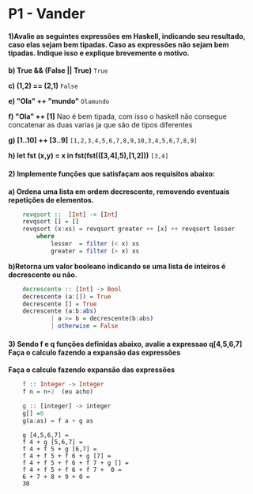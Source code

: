 # P1 - Vander

#### 1)Avalie as seguintes expressões em Haskell, indicando seu resultado, caso elas sejam bem tipadas. Caso as expressões não sejam bem tipadas. Indique isso e explique brevemente o motivo.

 **b) True && (False || True)**
`True`

 **c) (1,2) == (2,1)**
`False`

 **e) "Ola" ++ "mundo"** 
`Olamundo`

 **f) "Ola" ++  [1]**
Nao é bem tipada, com isso o haskell não consegue concatenar as duas varias ja que são de tipos diferentes

 **g) [1..10] ++ [3..9]**
`[1,2,3,4,5,6,7,8,9,10,3,4,5,6,7,8,9]`

 **h) let fst (x,y) = x in fst(fst(([3,4],5),[1,2]))**
`[3,4]`

#### 2) Implemente funções que satisfaçam aos requisitos abaixo:

**a) Ordena uma lista em ordem decrescente, removendo eventuais repetições de elementos.**

```haskell
    revqsort ::  [Int] -> [Int]
    revqsort [] = []
    revqsort (x:xs) = revqsort greater ++ [x] ++ revqsort lesser
        where
            lesser  = filter (< x) xs
            greater = filter (> x) xs
```

**b)Retorna um valor booleano indicando se uma lista de inteiros é decrescente ou não.**

```haskell
    decrescente :: [Int] -> Bool
    decrescente (a:[]) = True
    decrescente [] = True
    decrescente (a:b:abs) 
            | a >= b = decrescente(b:abs)
            | otherwise = False
```

#### 3) Sendo f e q funções definidas abaixo, avalie a expressao q[4,5,6,7] Faça o calculo fazendo a expansão das expressões
**Faça o calculo fazendo expansão das expressões**
```haskell
    f :: Integer -> Integer
	f n = n+2  (eu acho)

 	g :: [integer] -> integer
	g[] =0
    g(a:as) = f a + g as
```
```
    g [4,5,6,7] = 
    f 4 + g [5,6,7] = 
    f 4 + f 5 + g [6,7] = 
    f 4 + f 5 + f 6 + g [7] =
    f 4 + f 5 + f 6 + f 7 + g [] = 
    f 4 + f 5 + f 6 + f 7 +  0 =
    6 + 7 + 8 + 9 + 0 =
    30
```